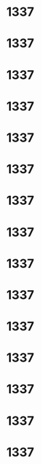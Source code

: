 # 1337
# 1337
# 1337
# 1337
# 1337
# 1337
# 1337
# 1337
# 1337
# 1337
# 1337
# 1337
# 1337
# 1337
# 1337
